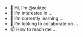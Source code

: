 - 👋 Hi, I’m @suktec
- 👀 I’m interested in ...
- 🌱 I’m currently learning ...
- 💞️ I’m looking to collaborate on ...
- 📫 How to reach me ...

<!---
suktec/suktec is a ✨ special ✨ repository because its `README.md` (this file) appears on your GitHub profile.
You can click the Preview link to take a look at your changes.
--->
